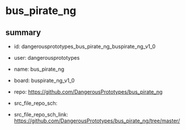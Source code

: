 # bus_pirate_ng
 
## summary 
* id: dangerousprototypes_bus_pirate_ng_buspirate_ng_v1_0
* user: dangerousprototypes
* name: bus_pirate_ng
* board: buspirate_ng_v1_0
* repo: https://github.com/DangerousPrototypes/bus_pirate_ng



* src_file_repo_sch: 
* src_file_repo_sch_link: https://github.com/DangerousPrototypes/bus_pirate_ng/tree/master/






